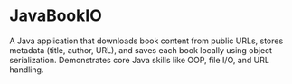 # JavaBookIO
A Java application that downloads book content from public URLs, stores metadata (title, author, URL), and saves each book locally using object serialization. Demonstrates core Java skills like OOP, file I/O, and URL handling.
